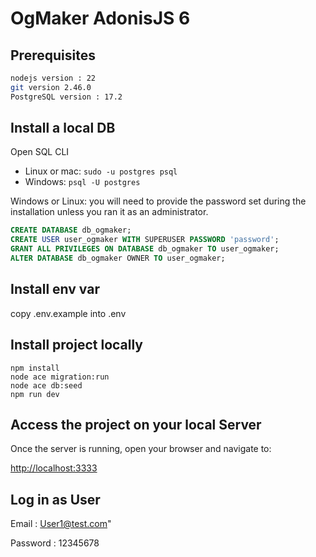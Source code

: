 # OgMaker AdonisJS 6

## Prerequisites

```bash
nodejs version : 22
git version 2.46.0
PostgreSQL version : 17.2
```

## Install a local DB

Open SQL CLI

- Linux or mac: `sudo -u postgres psql`
- Windows: `psql -U postgres`

Windows or Linux: you will need to provide the password set during the installation unless you ran it as an administrator.

```sql
CREATE DATABASE db_ogmaker;
CREATE USER user_ogmaker WITH SUPERUSER PASSWORD 'password';
GRANT ALL PRIVILEGES ON DATABASE db_ogmaker TO user_ogmaker;
ALTER DATABASE db_ogmaker OWNER TO user_ogmaker;

```

## Install env var

copy .env.example into .env

## Install project locally

```shell
npm install
node ace migration:run
node ace db:seed
npm run dev
```

## Access the project on your local Server

Once the server is running, open your browser and navigate to:

<http://localhost:3333>

## Log in as User

Email : <User1@test.com>"

Password : 12345678
